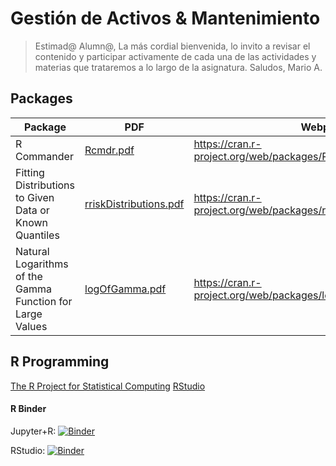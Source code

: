 # Gestión de Activos & Mantenimiento
> Estimad@ Alumn@,
> La más cordial bienvenida, lo invito a revisar el contenido y participar activamente de cada una de las actividades y materias que trataremos a lo largo de la asignatura.
> Saludos,
> Mario A.

## Packages
| Package | PDF | Webpage |
| ------ | ------ | ------ |
| R Commander | [Rcmdr.pdf](https://cran.r-project.org/web/packages/Rcmdr/Rcmdr.pdf) | https://cran.r-project.org/web/packages/Rcmdr/index.html |
| Fitting Distributions to Given Data or Known Quantiles | [rriskDistributions.pdf](https://cran.r-project.org/web/packages/rriskDistributions/rriskDistributions.pdf) | https://cran.r-project.org/web/packages/rriskDistributions/index.html |
| Natural Logarithms of the Gamma Function for Large Values | [logOfGamma.pdf](https://cran.r-project.org/web/packages/logOfGamma/logOfGamma.pdf) | https://cran.r-project.org/web/packages/logOfGamma/index.html |

## R Programming
[The R Project for Statistical Computing](https://www.r-project.org/)
[RStudio](https://rstudio.com/)

#### R Binder
Jupyter+R: [![Binder](http://mybinder.org/badge_logo.svg)](http://mybinder.org/v2/gh/binder-examples/r/master?filepath=index.ipynb)

RStudio: [![Binder](http://mybinder.org/badge_logo.svg)](http://mybinder.org/v2/gh/binder-examples/r/master?urlpath=rstudio)
